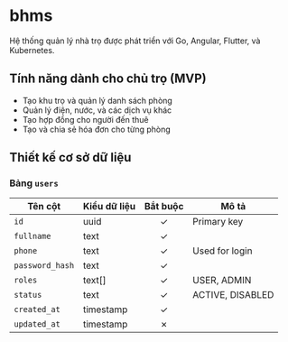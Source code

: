 # bhms
Hệ thống quản lý nhà trọ được phát triển với Go, Angular, Flutter, và Kubernetes.

## Tính năng dành cho chủ trọ (MVP)
- Tạo khu trọ và quản lý danh sách phòng
- Quản lý điện, nước, và các dịch vụ khác
- Tạo hợp đồng cho người đến thuê
- Tạo và chia sẻ hóa đơn cho từng phòng

## Thiết kế cơ sở dữ liệu

### Bảng `users`

| Tên cột         | Kiểu dữ liệu | Bắt buộc | Mô tả            |
|-----------------|--------------|:--------:|------------------|
| `id`            | uuid         | &check;  | Primary key      |
| `fullname`      | text         | &check;  |                  |
| `phone`         | text         | &check;  | Used for login   |
| `password_hash` | text         | &check;  |                  |
| `roles`         | text[]       | &check;  | USER, ADMIN      |
| `status`        | text         | &check;  | ACTIVE, DISABLED |
| `created_at`    | timestamp    | &check;  |                  |
| `updated_at`    | timestamp    | &cross;  |                  |
